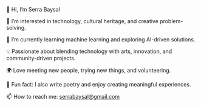 👋 Hi, I’m Serra Baysal

👀 I’m interested in technology, cultural heritage, and creative problem-solving.

🌱 I’m currently learning machine learning and exploring AI-driven solutions.

💡 Passionate about blending technology with arts, innovation, and community-driven projects.

🌍 Love meeting new people, trying new things, and volunteering.

📝 Fun fact: I also write poetry and enjoy creating meaningful experiences.

📫 How to reach me: serrabaysal@gmail.com





